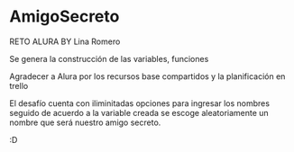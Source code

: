 # AmigoSecreto
RETO ALURA BY Lina Romero

Se genera la construcción de las variables, funciones 

Agradecer a Alura por los recursos base compartidos y la planificación en trello 

El desafío cuenta con iliminitadas opciones para ingresar los nombres seguido de acuerdo a la variable creada se escoge aleatoriamente un nombre que será nuestro amigo secreto.

:D

